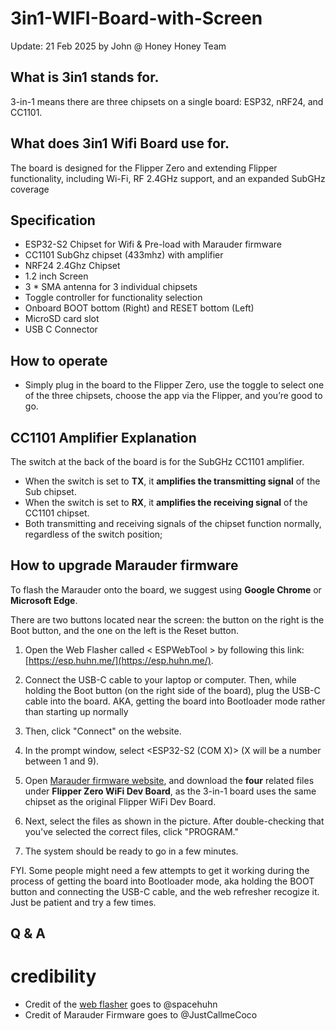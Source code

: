 # 3in1-WIFI-Board-with-Screen
Update: 21 Feb 2025 by John @ Honey Honey Team

## What is 3in1 stands for.  

3-in-1 means there are three chipsets on a single board: ESP32, nRF24, and CC1101.

## What does 3in1 Wifi Board use for.

The board is designed for the Flipper Zero and extending Flipper functionality, including Wi-Fi, RF 2.4GHz support, and an expanded SubGHz coverage


## Specification

- ESP32-S2 Chipset for Wifi & Pre-load with Marauder firmware 
- CC1101 SubGhz chipset (433mhz) with amplifier
- NRF24 2.4Ghz Chipset 
- 1.2 inch Screen  
- 3 * SMA antenna for 3 individual chipsets 
- Toggle controller for functionality selection 
- Onboard BOOT bottom (Right) and RESET bottom (Left) 
- MicroSD card slot 
- USB C Connector
  
## How to operate 

- Simply plug in the board to the Flipper Zero, use the toggle to select one of the three chipsets, choose the app via the Flipper, and you’re good to go.

## CC1101 Amplifier Explanation

The switch at the back of the board is for the SubGHz CC1101 amplifier. 
- When the switch is set to **TX**, it **amplifies the transmitting signal** of the Sub chipset. 
- When the switch is set to **RX**, it **amplifies the receiving signal** of the CC1101 chipset. 
- Both transmitting and receiving signals of the chipset function normally, regardless of the switch position;
  
## How to upgrade Marauder firmware

To flash the Marauder onto the board, we suggest using **Google Chrome** or **Microsoft Edge**.  

There are two buttons located near the screen: the button on the right is the Boot button, and the one on the left is the Reset button. 

1. Open the Web Flasher called < ESPWebTool > by following this link: [https://esp.huhn.me/](https://esp.huhn.me/). 
 

2. Connect the USB-C cable to your laptop or computer. Then, while holding the Boot button (on the right side of the board), plug the USB-C cable into the board. AKA, getting the board into Bootloader mode rather than starting up normally

3. Then, click "Connect" on the website. 

4. In the prompt window, select <ESP32-S2 (COM X)> (X will be a number between 1 and 9). 

5. Open [Marauder firmware website](https://github.com/justcallmekoko/ESP32Marauder/wiki/update-firmware#using-spacehuhn-web-updater), and download the **four** related files under **Flipper Zero WiFi Dev Board**, as the 3-in-1 board uses the same chipset as the original Flipper WiFi Dev Board.

6. Next, select the files as shown in the picture. After double-checking that you've selected the correct files, click "PROGRAM."

7. The system should be ready to go in a few minutes.

FYI. Some people might need a few attempts to get it working during the process of getting the board into Bootloader mode, aka holding the BOOT button and connecting the USB-C cable, and the web refresher recogize it. Just be patient and try a few times.

## Q & A
#
#
# credibility
- Credit of the [web flasher](https://esp.huhn.me/) goes to @spacehuhn
- Credit of Marauder Firmware goes to @JustCallmeCoco
